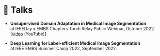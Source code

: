# 💬 Talks

- **Unsupervised Domain Adaptation in Medical Image Segmentation**\
at IEEEDay x EMBS Chapters Torch Relay Public Webinar, October 2022. [[video](https://www.youtube.com/watch?v=pLwDivUiIhE&t=4285s) (YouTube)]

- **Deep Learning for Label-efficient Medical Image Segmentation**\
at IEEE EMBS Summer Camp 2022, September 2022.
